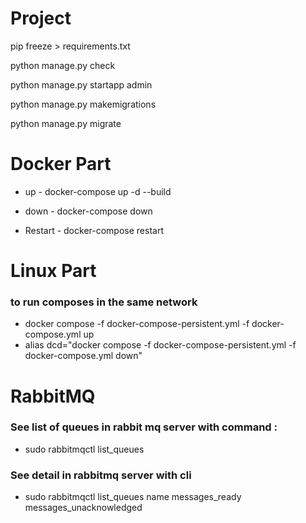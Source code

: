 # Project

pip freeze > requirements.txt

python manage.py check

python manage.py startapp admin

python manage.py makemigrations

python manage.py migrate

# Docker Part

- up - docker-compose up -d --build

- down - docker-compose down

- Restart - docker-compose restart

# Linux Part

### to run composes in the same network 
- docker compose -f docker-compose-persistent.yml -f docker-compose.yml up
- alias dcd="docker compose -f docker-compose-persistent.yml -f docker-compose.yml down"

# RabbitMQ

### See list of queues in rabbit mq server with command :

- sudo rabbitmqctl list_queues

### See detail in rabbitmq server with cli

- sudo rabbitmqctl list_queues name messages_ready messages_unacknowledged
